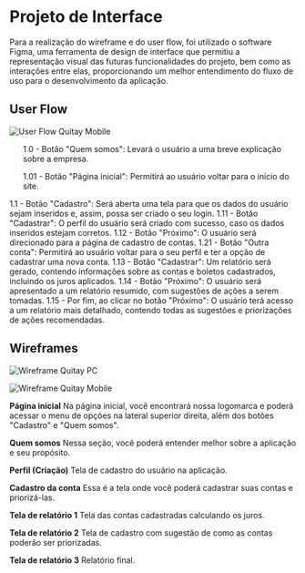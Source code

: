 
# Projeto de Interface


Para a realização do wireframe e do user flow, foi utilizado o software Figma, uma ferramenta de design de interface que permitiu a representação visual das futuras funcionalidades do projeto, bem como as interações entre elas, proporcionando um melhor entendimento do fluxo de uso para o desenvolvimento da aplicação.

## User Flow


![User Flow Quitay Mobile](https://user-images.githubusercontent.com/64965197/234720563-793271c0-640f-45f8-a8ef-fc608b2a14bb.png)

<ol> 1.0 - Botão "Quem somos": Levará o usuário a uma breve explicação sobre a empresa.</ol>
<ol>1.01 - Botão "Página inicial": Permitirá ao usuário voltar para o início do site. </ol>
<a>1.1 - Botão "Cadastro": Será aberta uma tela para que os dados do usuário sejam inseridos e, assim, possa ser criado o seu login. </a>
<a>1.11 - Botão "Cadastrar": O perfil do usuário será criado com sucesso, caso os dados inseridos estejam corretos. </a>
<a>1.12 - Botão "Próximo": O usuário será direcionado para a página de cadastro de contas. </a>
<a>1.21 - Botão "Outra conta": Permitirá ao usuário voltar para o seu perfil e ter a opção de cadastrar uma nova conta. </a>
<a>1.13 - Botão "Cadastrar": Um relatório será gerado, contendo informações sobre as contas e boletos cadastrados, incluindo os juros aplicados. </a>
<a>1.14 - Botão "Próximo": O usuário será apresentado a um relatório resumido, com sugestões de ações a serem tomadas. </a>
<a>1.15 - Por fim, ao clicar no botão "Próximo": O usuário terá acesso a um relatório mais detalhado, contendo todas as sugestões e priorizações de ações recomendadas. </a>


## Wireframes

![Wireframe Quitay PC](https://user-images.githubusercontent.com/64965197/234721139-962315a3-a922-4079-8698-5986c623bc89.png)


![Wireframe Quitay Mobile](https://user-images.githubusercontent.com/64965197/234714416-9e58de5f-461a-462d-a133-b2daf5cf87ae.png)

**Página inicial**
Na página inicial, você encontrará nossa logomarca e poderá acessar o menu de opções na lateral superior direita, além dos botões "Cadastro" e "Quem somos".

**Quem somos**
Nessa seção, você poderá entender melhor sobre a aplicação e seu propósito.

**Perfil (Criação)**
Tela de cadastro do usuário na aplicação.

**Cadastro da conta**
Essa é a tela onde você poderá cadastrar suas contas e priorizá-las.

**Tela de relatório 1**
Tela das contas cadastradas calculando os juros.

**Tela de relatório 2**
Tela de cadastro com sugestão de como as contas poderão ser priorizadas.

**Tela de relatório 3**
Relatório final.
